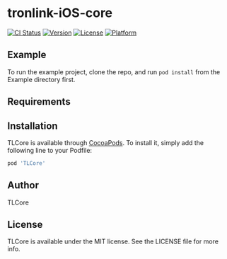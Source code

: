 # tronlink-iOS-core

[![CI Status](https://img.shields.io/travis/zhanqijie/TLCore.svg?style=flat)](https://travis-ci.org/zhanqijie/TLCore)
[![Version](https://img.shields.io/cocoapods/v/TLCore.svg?style=flat)](https://cocoapods.org/pods/TLCore)
[![License](https://img.shields.io/cocoapods/l/TLCore.svg?style=flat)](https://cocoapods.org/pods/TLCore)
[![Platform](https://img.shields.io/cocoapods/p/TLCore.svg?style=flat)](https://cocoapods.org/pods/TLCore)

## Example

To run the example project, clone the repo, and run `pod install` from the Example directory first.

## Requirements

## Installation

TLCore is available through [CocoaPods](https://cocoapods.org). To install
it, simply add the following line to your Podfile:

```ruby
pod 'TLCore'
```

## Author

TLCore

## License

TLCore is available under the MIT license. See the LICENSE file for more info.
